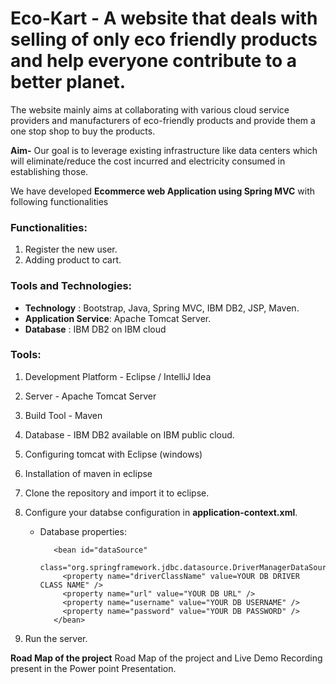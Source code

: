 # Eco-Kart - A website that deals with selling of only eco friendly products and help everyone contribute to a better planet.
The website mainly aims at collaborating with various cloud service providers and manufacturers of eco-friendly products and provide them a one stop shop to buy the products.

**Aim-**
Our goal is to leverage existing infrastructure like data centers which will eliminate/reduce the cost incurred and electricity consumed in establishing those.

We  have developed  **Ecommerce web Application using Spring MVC** with following functionalities

### Functionalities:

1. Register the new user.
2. Adding product to cart.

### Tools and Technologies:

* **Technology** : Bootstrap, Java, Spring MVC, IBM DB2, JSP, Maven.
* **Application Service**: Apache Tomcat Server.
* **Database** : IBM DB2 on IBM cloud

### Tools:

1. Development Platform - Eclipse / IntelliJ Idea
  
2. Server - Apache Tomcat Server

3. Build Tool - Maven

4. Database - IBM DB2 available on IBM public cloud.

5. Configuring tomcat with Eclipse (windows) 

6. Installation of maven in eclipse

7. Clone the repository and import it to eclipse.

9. Configure your databse configuration in **application-context.xml**.

   * Database properties:

        <!-- database properties DataSource -->

            <bean id="dataSource"
              class="org.springframework.jdbc.datasource.DriverManagerDataSource">
              <property name="driverClassName" value=YOUR DB DRIVER CLASS NAME" />
              <property name="url" value="YOUR DB URL" />
              <property name="username" value="YOUR DB USERNAME" />
              <property name="password" value="YOUR DB PASSWORD" />
            </bean>

10. Run the server.

**Road Map of the project**
Road Map of the project and Live Demo Recording present in the Power point Presentation.

